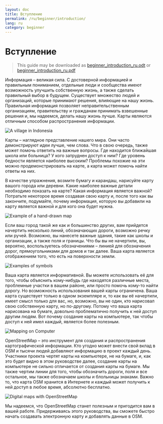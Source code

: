 ```yaml
---
layout: doc
title: Вступление
permalink: /ru/beginner/introduction/
lang: ru
category: beginner
---
```


Вступление
==========


> This guide may be downloaded as [beginner_introduction_ru.odt](/files/beginner_introduction_ru.odt) or [beginner_introduction_ru.pdf](/files/beginner_introduction_ru.pdf)  

Информация – великая сила. С достоверной информацией и правильным пониманием,
отдельные люди и сообщества имеют возможность улучшить собственную жизнь, а
также сделать правильный выбор в будущем. Существует множество людей и
организаций, которые принимают решения, влияющие на нашу жизнь. Правильная
информация позволяет неправительственным организациям, правительству и
гражданам принимать взвешенные решения и, мы надеемся, делать нашу жизнь лучше.
Карты являются отличным способом распространения информации.

![A village in Indonesia][]

Карты – наглядное представление нашего мира. Они часто демонстрируют идеи
лучше, чем слова. Что в свою очередь, также может помочь ответить на важные
вопросы. Где находится ближайшая школа или больница? У кого затруднен доступ к
ним? Где уровень бедности является наиболее высоким? Проблемы похожие на эти
можно продемонстрировать на карте, а карта может помочь найти ответы на них.

В качестве упражнения, возмите бумагу и карандаш, нарисуйте карту вашого города
или деревни. Какие наиболее важные детали необходимо показать на карте? Какая
информация является важной? Потратьте некоторое время создавая свою карту и,
после того как вы закончите, подумайте, почему информация, которую вы добавили
на карту является важной и для кого она будет нужна.

![Example of a hand-drawn map][]

Если ваш город такой же как и большинство других, вам прийдется начертить
несколько линий, обозначающих дороги, возможно речку или ручей. Возможно, вы
нанесете важные здания, такие как школы и организации, а также поля и границы.
Что бы вы не начертили, вы, вероятно, воспользуетесь обозначениями – линией для
обозначения дорог, прямоугольниками для домов и так далее. Ваша карта является
отображением того, что есть на поверхности земли.

![Examples of symbols][]

Ваша карта является информативной. Вы можете использовать её для того, чтобы
объяснить кому-нибудь где находятся различные места, проблемные участки в вашем
районе, или просто помочь кому-то найти дорогу. Но возможность использования
вашей карты ограничена. Ваша карта существует только в одном экземпляре и, то
как вы её начертили, имеет смысл только для вас, но, возможно, вы не один, кто
нарисовал свою собственную карту, но по-другому. Потому что ваша карта
нарисована на бумаге, довольно проблематично получить к ней доступ другим
людям. Вот почему создание карты на компьютере, так чтобы доступ к ней имел
каждый, является более полезным.

![Mapping on Computer][]

OpenStreetMap – это инструмент для создания и распространения картографической
информации. Кто угодно может внести свой вклад в OSM и тысячи людей добавляют
информацию в проект каждый день. Участники проекта чертят карты на компьютере,
не на бумаге, и, как это будет видно в этом руководстве далее, создание карты
на компьютере не сильно отличается от создания карты на бумаге. Мы также чертим
линии для того, чтобы обозначить дороги, поля и все остальное, мы также
обозначаем школы и блольницы знаками. Важно то, что карта OSM хранится в
Интернете и каждый может получить к ней доступ в любое время, абсолютно
бесплатно.

![Digital maps with OpenStreetMap][]

Мы надеемся, что OpenStreetMap станет полезным и пригодится вам в вашей работе.
Придерживаясь этого руководства, вы сможете быстро начать создавать электронную
карту и добавлять данные в OSM.


[A village in Indonesia]: /images/beginner/village-in-indonesia.png
[Example of a hand-drawn map]: /images/beginner/hand-drawn-map.png
[Examples of symbols]: /images/beginner/examples-of-symbols.png
[Mapping on Computer]: /images/beginner/mapping-on-computer.png
[Digital maps with OpenStreetMap]: /images/beginner/digital-maps-with-osm.png
